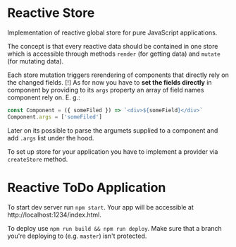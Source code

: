 # Reactive Store

Implementation of reactive global store for pure JavaScript applications.

The concept is that every reactive data should be contained in one store
which is accessible through methods `render` (for getting data) and `mutate`
(for mutating data).

Each store mutation triggers rerendering of components that directly rely on
the changed fields.
[!] As for now you have to **set the fields directly** in component
by providing to its `args` property an array of field names component rely on.
E. g.:

```javascript
const Component = ({ someFiled }) => `<div>${someField}</div>`
Component.args = ['someFiled']
```

Later on its possible to parse the argumets supplied to a component
and add `.args` list under the hood.

To set up store for your application you have to implement a provider via
`createStore` method.

# Reactive ToDo Application

To start dev server run `npm start`. Your app will be accessible at
http://localhost:1234/index.html.

To deploy use `npm run build && npm run deploy`.
Make sure that a branch you're deploying to (e.g. `master`) isn't protected.
